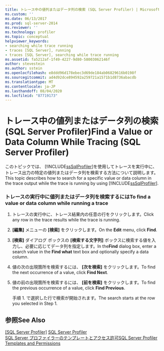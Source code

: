 ```yaml
---
title: トレース中の値列またはデータ列の検索 (SQL Server Profiler) | Microsoft Docs
ms.custom: ''
ms.date: 06/13/2017
ms.prod: sql-server-2014
ms.reviewer: ''
ms.technology: profiler
ms.topic: conceptual
helpviewer_keywords:
- searching while trace running
- traces [SQL Server], running
- traces [SQL Server], searching while trace running
ms.assetid: fa5212af-1f49-4227-9d80-58003062146f
author: stevestein
ms.author: sstein
ms.openlocfilehash: e8ddd96d178ebec3d69de184ab06829616b0198f
ms.sourcegitcommit: ad4d92dce894592a259721a1571b1d8736abacdb
ms.translationtype: MT
ms.contentlocale: ja-JP
ms.lasthandoff: 08/04/2020
ms.locfileid: "87719173"
---
```

# <a name="find-a-value-or-data-column-while-tracing-sql-server-profiler"></a><span data-ttu-id="f601e-102">トレース中の値列またはデータ列の検索 (SQL Server Profiler)</span><span class="sxs-lookup"><span data-stu-id="f601e-102">Find a Value or Data Column While Tracing (SQL Server Profiler)</span></span>
  <span data-ttu-id="f601e-103">このトピックでは、 [!INCLUDE[ssSqlProfiler](../../includes/sssqlprofiler-md.md)]を使用してトレースを実行中に、トレース出力の特定の値列またはデータ列を検索する方法について説明します。</span><span class="sxs-lookup"><span data-stu-id="f601e-103">This topic describes how to search for a specific value or data column in the trace output while the trace is running by using [!INCLUDE[ssSqlProfiler](../../includes/sssqlprofiler-md.md)].</span></span>  
  
### <a name="to-find-a-value-or-data-column-while-running-a-trace"></a><span data-ttu-id="f601e-104">トレースの実行中に値列またはデータ列を検索するには</span><span class="sxs-lookup"><span data-stu-id="f601e-104">To find a value or data column while running a trace</span></span>  
  
1.  <span data-ttu-id="f601e-105">トレースの実行中に、トレース結果内の任意の行をクリックします。</span><span class="sxs-lookup"><span data-stu-id="f601e-105">Click any row in the trace results while the trace is running.</span></span>  
  
2.  <span data-ttu-id="f601e-106">**[編集]** メニューの **[検索]** をクリックします。</span><span class="sxs-lookup"><span data-stu-id="f601e-106">On the **Edit** menu, click **Find**.</span></span>  
  
3.  <span data-ttu-id="f601e-107">**[検索]** ダイアログ ボックスの **[検索する文字列]** ボックスに検索する値を入力し、必要に応じてデータ列を指定します。</span><span class="sxs-lookup"><span data-stu-id="f601e-107">In the**Find** dialog box, enter a search value in the **Find what** text box and optionally specify a data column.</span></span>  
  
4.  <span data-ttu-id="f601e-108">値の次の出現箇所を検索するには、 **[次を検索]** をクリックします。</span><span class="sxs-lookup"><span data-stu-id="f601e-108">To find the next occurrence of a value, click **Find Next**.</span></span>  
  
5.  <span data-ttu-id="f601e-109">値の前の出現箇所を検索するには、 **[前を検索]** をクリックします。</span><span class="sxs-lookup"><span data-stu-id="f601e-109">To find the previous occurrence of a value, click **Find Previous**.</span></span>  
  
     <span data-ttu-id="f601e-110">手順 1. で選択した行で検索が開始されます。</span><span class="sxs-lookup"><span data-stu-id="f601e-110">The search starts at the row you selected in Step 1.</span></span>  
  
## <a name="see-also"></a><span data-ttu-id="f601e-111">参照</span><span class="sxs-lookup"><span data-stu-id="f601e-111">See Also</span></span>  
 <span data-ttu-id="f601e-112">[[SQL Server Profiler]](sql-server-profiler.md) </span><span class="sxs-lookup"><span data-stu-id="f601e-112">[SQL Server Profiler](sql-server-profiler.md) </span></span>  
 [<span data-ttu-id="f601e-113">SQL Server プロファイラーのテンプレートとアクセス許可</span><span class="sxs-lookup"><span data-stu-id="f601e-113">SQL Server Profiler Templates and Permissions</span></span>](sql-server-profiler-templates-and-permissions.md)  
  
  
